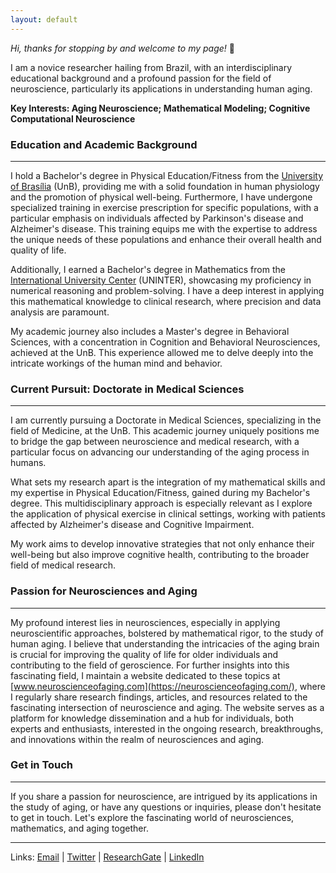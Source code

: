 ```yaml
---
layout: default
---
```

  
*Hi, thanks for stopping by and welcome to my page!* 🙂
  
I am a novice researcher hailing from Brazil, with an interdisciplinary educational background and a profound passion for the field of neuroscience, particularly its applications in understanding human aging.

 **Key Interests: Aging Neuroscience; Mathematical Modeling; Cognitive Computational Neuroscience**

### **Education and Academic Background**
-----------------------

  I hold a Bachelor's degree in Physical Education/Fitness from the [University of Brasília](https://international.unb.br/) (UnB), providing me with a solid foundation in human physiology and the promotion of physical well-being. Furthermore, I have undergone specialized training in exercise prescription for specific populations, with a particular emphasis on individuals affected by Parkinson's disease and Alzheimer's disease. This training equips me with the expertise to address the unique needs of these populations and enhance their overall health and quality of life.
  
  Additionally, I earned a Bachelor's degree in Mathematics from the [International University Center](https://globalhub.uninter.com/en/) (UNINTER), showcasing my proficiency in numerical reasoning and problem-solving. I have a deep interest in applying this mathematical knowledge to clinical research, where precision and data analysis are paramount.

  My academic journey also includes a Master's degree in Behavioral Sciences, with a concentration in Cognition and Behavioral Neurosciences, achieved at the UnB. This experience allowed me to delve deeply into the intricate workings of the human mind and behavior.

### **Current Pursuit: Doctorate in Medical Sciences**
--------------------------

  I am currently pursuing a Doctorate in Medical Sciences, specializing in the field of Medicine, at the UnB. This academic journey uniquely positions me to bridge the gap between neuroscience and medical research, with a particular focus on advancing our understanding of the aging process in humans. 
  
  What sets my research apart is the integration of my mathematical skills and my expertise in Physical Education/Fitness, gained during my Bachelor's degree. This multidisciplinary approach is especially relevant as I explore the application of physical exercise in clinical settings, working with patients affected by Alzheimer's disease and Cognitive Impairment.
  
  My work aims to develop innovative strategies that not only enhance their well-being but also improve cognitive health, contributing to the broader field of medical research.

### **Passion for Neurosciences and Aging**
----------------------------

  My profound interest lies in neurosciences, especially in applying neuroscientific approaches, bolstered by mathematical rigor, to the study of human aging. I believe that understanding the intricacies of the aging brain is crucial for improving the quality of life for older individuals and contributing to the field of geroscience. For further insights into this fascinating field, I maintain a website dedicated to these topics at [www.neuroscienceofaging.com](https://neuroscienceofaging.com/), where I regularly share research findings, articles, and resources related to the fascinating intersection of neuroscience and aging. The website serves as a platform for knowledge dissemination and a hub for individuals, both experts and enthusiasts, interested in the ongoing research, breakthroughs, and innovations within the realm of neurosciences and aging.

### **Get in Touch**
---------------------------------

  If you share a passion for neuroscience, are intrigued by its applications in the study of aging, or have any questions or inquiries, please don't hesitate to get in touch. Let's explore the fascinating world of neurosciences, mathematics, and aging together.

-------------------
Links: [Email](rlounb@gmail.com) | [Twitter](https://twitter.com/rlolegario) | [ResearchGate](https://www.researchgate.net/profile/Raphael-Olegario) | [LinkedIn](https://www.linkedin.com/in/raphaellolegario/)
